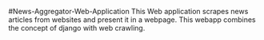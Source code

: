 #News-Aggregator-Web-Application
This Web application scrapes news articles from websites and present it in a webpage. This webapp combines the concept of django with web crawling. 
